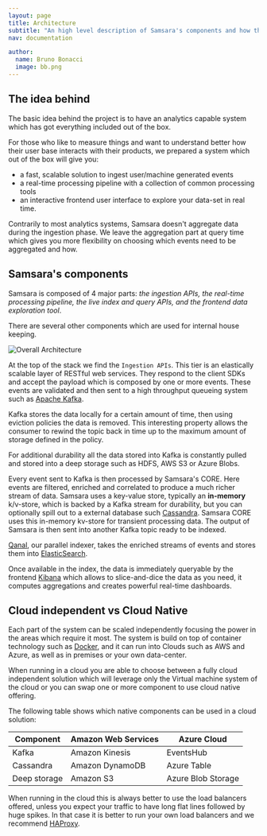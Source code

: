 ```yaml
---
layout: page
title: Architecture
subtitle: "An high level description of Samsara's components and how they play together"
nav: documentation

author:
  name: Bruno Bonacci
  image: bb.png
---
```


## The idea behind

The basic idea behind the project is to have an analytics capable system
which has got everything included out of the box.

For those who like to measure things and want to understand better how
their user base interacts with their products, we prepared a system which
out of the box will give you:

  - a fast, scalable solution to ingest user/machine generated events
  - a real-time processing pipeline with a collection of common processing tools
  - an interactive frontend user interface to explore your data-set in real time.

Contrarily to most analytics systems, Samsara doesn't aggregate data
during the ingestion phase.  We leave the aggregation part at query
time which gives you more flexibility on choosing which events need to
be aggregated and how.

## Samsara's components

Samsara is composed of 4 major parts: _the ingestion APIs, the
real-time processing pipeline, the live index and query APIs, and the
frontend data exploration tool_.

There are several other components which are used for internal house keeping.

![Overall Architecture](/docs/images/architecture.png)

At the top of the stack we find the `Ingestion APIs`.  This tier is an
elastically scalable layer of RESTful web services.  They respond to
the client SDKs and accept the payload which is composed by one or
more events. These events are validated and then sent to a high
throughput queueing system such as
[Apache Kafka](http://kafka.apache.org/).

Kafka stores the data locally for a certain amount of time, then using
eviction policies the data is removed. This interesting property allows
the consumer to rewind the topic back in time up to the maximum amount
of storage defined in the policy.

For additional durability all the data stored into Kafka is constantly
pulled and stored into a deep storage such as HDFS, AWS S3 or Azure
Blobs.

Every event sent to Kafka is then processed by Samsara's CORE.  Here
events are filtered, enriched and correlated to produce a much richer
stream of data.  Samsara uses a key-value store, typically an
**in-memory** k/v-store, which is backed by a Kafka stream for
durability, but you can optionally spill out to a external database
such [Cassandra](http://cassandra.apache.org/).
Samsara CORE uses this in-memory kv-store for transient
processing data.  The output of Samsara is then sent into another
Kafka topic ready to be indexed.

[Qanal](https://github.com/samsara/samsara/tree/master/qanal), our
parallel indexer, takes the enriched streams of events and stores them
into [ElasticSearch](http://www.elasticsearch.org/).

Once available in the index, the data is immediately queryable by the
frontend [Kibana](http://www.elasticsearch.org/overview/kibana/) which
allows to slice-and-dice the data as you need, it computes aggregations
and creates powerful real-time dashboards.

## Cloud independent vs Cloud Native

Each part of the system can be scaled independently focusing the power
in the areas which require it most. The system is build on top of
container technology such as [Docker](https://www.docker.com/), and it
can run into Clouds such as AWS and Azure, as well as in premises or
your own data-center.

When running in a cloud you are able to choose between a fully cloud
independent solution which will leverage only the Virtual machine
system of the cloud or you can swap one or more component to use cloud
native offering.

The following table shows which native components can be used in a
cloud solution:


| Component    | Amazon Web Services | Azure Cloud        |
|--------------|---------------------|--------------------|
| Kafka        | Amazon Kinesis      | EventsHub          |
| Cassandra    | Amazon DynamoDB     | Azure Table        |
| Deep storage | Amazon S3           | Azure Blob Storage |



When running in the cloud this is always better to use the load balancers
offered, unless you expect your traffic to have long flat lines
followed by huge spikes.  In that case it is better to run your own
load balancers and we recommend [HAProxy](http://www.haproxy.org/).
